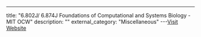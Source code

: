 ---
title: "6.802J/ 6.874J Foundations of Computational and Systems Biology - MIT OCW"
description: ""
external_category: "Miscellaneous"
---[Visit Website](https://ocw.mit.edu/courses/7-91j-foundations-of-computational-and-systems-biology-spring-2014/video_galleries/video-lectures/)


